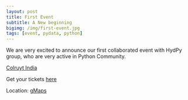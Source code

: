 ```yaml
---
layout: post
title: First Event
subtitle: A New beginning
bigimg: /img/first-event.jpg
tags: [event, pydata, python]
---
```


We are very excited to announce our first collaborated event with HydPy group, who are very active in Python Community.

[Colruyt India](https://colruytindia.colruytgroup.com)

Get your tickets [here](https://www.eventbrite.com/e/pydata-event-what-is-this-search-that-you-speak-of-with-python-client-tickets-48055311731)

Location: [gMaps](https://goo.gl/maps/dV1csByJA1s)